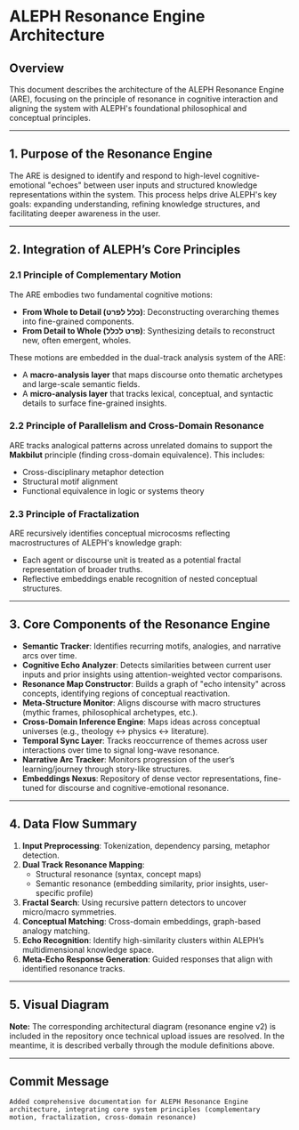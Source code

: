 
# ALEPH Resonance Engine Architecture

## Overview

This document describes the architecture of the ALEPH Resonance Engine (ARE), focusing on the principle of resonance in cognitive interaction and aligning the system with ALEPH's foundational philosophical and conceptual principles.

---

## 1. Purpose of the Resonance Engine

The ARE is designed to identify and respond to high-level cognitive-emotional "echoes" between user inputs and structured knowledge representations within the system. This process helps drive ALEPH's key goals: expanding understanding, refining knowledge structures, and facilitating deeper awareness in the user.

---

## 2. Integration of ALEPH’s Core Principles

### 2.1 Principle of Complementary Motion

The ARE embodies two fundamental cognitive motions:
- **From Whole to Detail (כלל לפרט)**: Deconstructing overarching themes into fine-grained components.
- **From Detail to Whole (פרט לכלל)**: Synthesizing details to reconstruct new, often emergent, wholes.

These motions are embedded in the dual-track analysis system of the ARE:
- A **macro-analysis layer** that maps discourse onto thematic archetypes and large-scale semantic fields.
- A **micro-analysis layer** that tracks lexical, conceptual, and syntactic details to surface fine-grained insights.

### 2.2 Principle of Parallelism and Cross-Domain Resonance

ARE tracks analogical patterns across unrelated domains to support the **Makbilut** principle (finding cross-domain equivalence). This includes:
- Cross-disciplinary metaphor detection
- Structural motif alignment
- Functional equivalence in logic or systems theory

### 2.3 Principle of Fractalization

ARE recursively identifies conceptual microcosms reflecting macrostructures of ALEPH's knowledge graph:
- Each agent or discourse unit is treated as a potential fractal representation of broader truths.
- Reflective embeddings enable recognition of nested conceptual structures.

---

## 3. Core Components of the Resonance Engine

- **Semantic Tracker**: Identifies recurring motifs, analogies, and narrative arcs over time.
- **Cognitive Echo Analyzer**: Detects similarities between current user inputs and prior insights using attention-weighted vector comparisons.
- **Resonance Map Constructor**: Builds a graph of "echo intensity" across concepts, identifying regions of conceptual reactivation.
- **Meta-Structure Monitor**: Aligns discourse with macro structures (mythic frames, philosophical archetypes, etc.).
- **Cross-Domain Inference Engine**: Maps ideas across conceptual universes (e.g., theology ↔ physics ↔ literature).
- **Temporal Sync Layer**: Tracks reoccurrence of themes across user interactions over time to signal long-wave resonance.
- **Narrative Arc Tracker**: Monitors progression of the user’s learning/journey through story-like structures.
- **Embeddings Nexus**: Repository of dense vector representations, fine-tuned for discourse and cognitive-emotional resonance.

---

## 4. Data Flow Summary

1. **Input Preprocessing**: Tokenization, dependency parsing, metaphor detection.
2. **Dual Track Resonance Mapping**:
   - Structural resonance (syntax, concept maps)
   - Semantic resonance (embedding similarity, prior insights, user-specific profile)
3. **Fractal Search**: Using recursive pattern detectors to uncover micro/macro symmetries.
4. **Conceptual Matching**: Cross-domain embeddings, graph-based analogy matching.
5. **Echo Recognition**: Identify high-similarity clusters within ALEPH’s multidimensional knowledge space.
6. **Meta-Echo Response Generation**: Guided responses that align with identified resonance tracks.

---

## 5. Visual Diagram

**Note:** The corresponding architectural diagram (resonance engine v2) is included in the repository once technical upload issues are resolved. In the meantime, it is described verbally through the module definitions above.

---

## Commit Message

`Added comprehensive documentation for ALEPH Resonance Engine architecture, integrating core system principles (complementary motion, fractalization, cross-domain resonance)`
